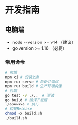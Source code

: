 # 开发指南

## 电脑端

* node --version >= v14 （建议）  
* go version >= 1.16 （必要）  

### 常用命令
```bash
# 前端
npm ci # 安装依赖
npm run serve # 启动并调试
npm run build # 生产环境构建
# 后端
go test -v ./... # 测试
go build # 编译开发版
./asuwave # 执行
# 构建Release
chmod +x build.sh
./build.sh
```
